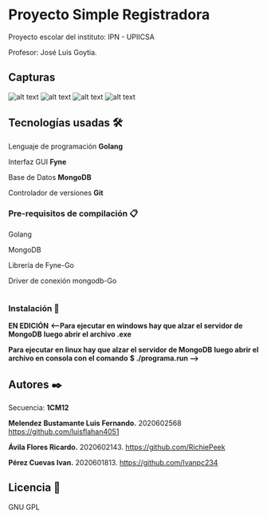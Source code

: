# Proyecto Simple Registradora

Proyecto escolar del instituto:
IPN - UPIICSA

Profesor: 
José Luis Goytia.

## Capturas
![alt text](https://github.com/LuisFlahan4051/proyecto-registros/captura1.png)
![alt text](https://github.com/LuisFlahan4051/proyecto-registros/captura2.png)
![alt text](https://github.com/LuisFlahan4051/proyecto-registros/captura3.png)
![alt text](https://github.com/LuisFlahan4051/proyecto-registros/captura4.png)

## Tecnologías usadas 🛠️

Lenguaje de programación **Golang**

Interfaz GUI **Fyne**

Base de Datos **MongoDB**

Controlador de versiones **Git**

### Pre-requisitos de compilación 📋

Golang

MongoDB

Librería de Fyne-Go

Driver de conexión mongodb-Go

```

```

### Instalación 🔧

**EN EDICIÓN**
**<--Para ejecutar en **windows** hay que alzar el servidor de MongoDB**
**luego abrir el archivo .exe**

**Para ejecutar en **linux** hay que alzar el servidor de MongoDB**
**luego abrir el archivo en consola con el comando**
**$ ./programa.run -->**

## Autores ✒️
Secuencia: **1CM12**

**Melendez Bustamante Luis Fernando.**
2020602568
https://github.com/luisflahan4051

**Ávila Flores Ricardo.**
2020602143.
https://github.com/RichiePeek

**Pérez Cuevas Ivan.**
2020601813.
https://github.com/Ivanpc234

## Licencia 📄

GNU GPL